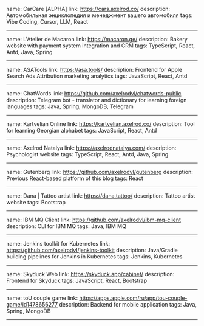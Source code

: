 name: CarCare [ALPHA]
link: https://cars.axelrod.co/
description: Автомобильная энциклопедия и менеджмент вашего автомобиля
tags: Vibe Coding, Cursor, LLM, React

---

name: L'Atelier de Macaron
link: https://macaron.ge/
description: Bakery website with payment system integration and CRM
tags: TypeScript, React, Antd, Java, Spring

---

name: ASATools
link: https://asa.tools/
description: Frontend for Apple Search Ads Attribution marketing analytics
tags: JavaScript, React, Antd

---

name: ChatWords
link: https://github.com/axelrodvl/chatwords-public
description: Telegram bot - translator and dictionary for learning foreign languages
tags: Java, Spring, MongoDB, Telegram

---

name: Kartvelian Online
link: https://kartvelian.axelrod.co/
description: Tool for learning Georgian alphabet
tags: JavaScript, React, Antd

---

name: Axelrod Natalya
link: https://axelrodnatalya.com/
description: Psychologist website
tags: TypeScript, React, Antd, Java, Spring

---

name: Gutenberg
link: https://github.com/axelrodvl/gutenberg
description: Previous React-based platform of this blog
tags: React

---

name: Dana | Tattoo artist
link: https://dana.tattoo/
description: Tattoo artist website
tags: Bootstrap

---

name: IBM MQ Client
link: https://github.com/axelrodvl/ibm-mq-client
description: CLI for IBM MQ
tags: Java, IBM MQ

---

name: Jenkins toolkit for Kubernetes
link: https://github.com/axelrodvl/jenkins-toolkit
description: Java/Gradle building pipelines for Jenkins in Kubernetes
tags: Jenkins, Kubernetes

---

name: Skyduck Web
link: https://skyduck.app/cabinet/
description: Frontend for Skyduck
tags: JavaScript, React, Bootstrap

---

name: toU couple game
link: https://apps.apple.com/ru/app/tou-couple-game/id1478656277
description: Backend for mobile application
tags: Java, Spring, MongoDB

---